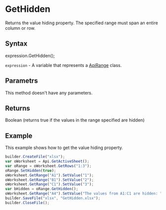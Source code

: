 # GetHidden

Returns the value hiding property. The specified range must span an entire column or row.

## Syntax

expression.GetHidden();

`expression` - A variable that represents a [ApiRange](../ApiRange.md) class.

## Parametrs

This method doesn't have any parameters.

## Returns

Boolean (returns true if the values in the range specified are hidden)

## Example

This example shows how to get the value hiding property.

```javascript
builder.CreateFile("xlsx");
var oWorksheet = Api.GetActiveSheet();
var oRange = oWorksheet.GetRows("1:3");
oRange.SetHidden(true);
oWorksheet.GetRange("A1").SetValue("1");
oWorksheet.GetRange("B1").SetValue("2");
oWorksheet.GetRange("C1").SetValue("3");
var bHidden = oRange.GetHidden();
oWorksheet.GetRange("A4").SetValue("The values from A1:C1 are hidden: " + bHidden);
builder.SaveFile("xlsx", "GetHidden.xlsx");
builder.CloseFile();
```